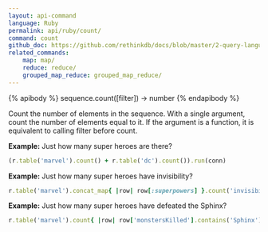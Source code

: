 ```yaml
---
layout: api-command 
language: Ruby
permalink: api/ruby/count/
command: count 
github_doc: https://github.com/rethinkdb/docs/blob/master/2-query-language/api/ruby/aggregation/count.md
related_commands:
    map: map/
    reduce: reduce/
    grouped_map_reduce: grouped_map_reduce/
---
```


{% apibody %}
sequence.count([filter]) &rarr; number
{% endapibody %}

Count the number of elements in the sequence. With a single argument, count the number
of elements equal to it. If the argument is a function, it is equivalent to calling
filter before count.

__Example:__ Just how many super heroes are there?

```rb
(r.table('marvel').count() + r.table('dc').count()).run(conn)
```


__Example:__ Just how many super heroes have invisibility?

```rb
r.table('marvel').concat_map{ |row| row[:superpowers] }.count('invisibility').run(conn)
```


__Example:__ Just how many super heroes have defeated the Sphinx?

```rb
r.table('marvel').count{ |row| row['monstersKilled'].contains('Sphinx') }.run(conn)
```

